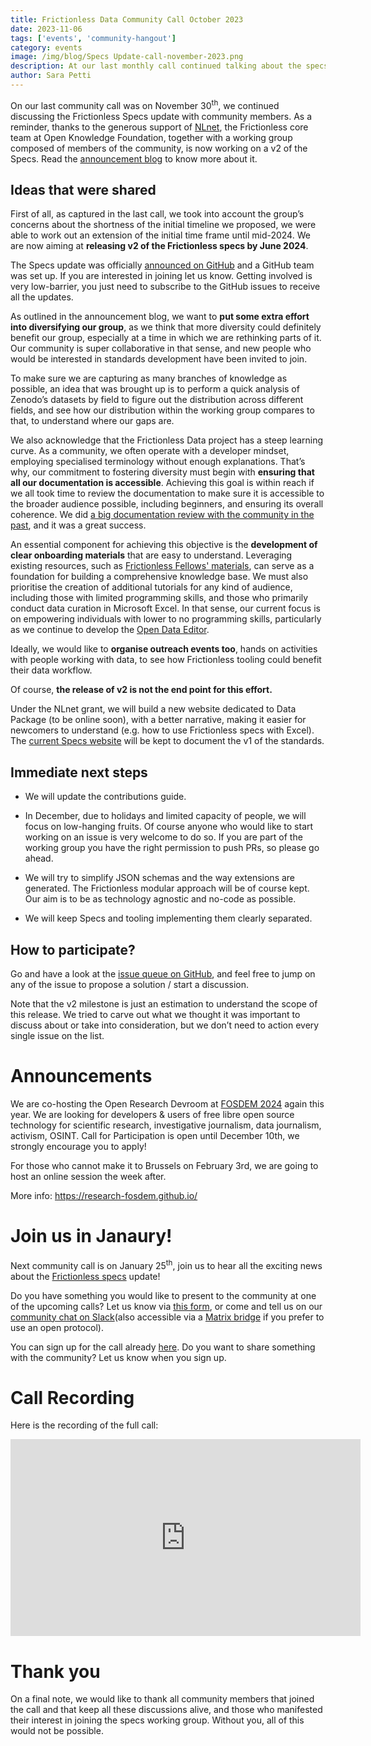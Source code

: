 ```yaml
---
title: Frictionless Data Community Call October 2023
date: 2023-11-06
tags: ['events', 'community-hangout']
category: events
image: /img/blog/Specs Update-call-november-2023.png
description: At our last monthly call continued talking about the specs update...
author: Sara Petti
---
```

On our last community call was on November 30<sup>th</sup>, we continued discussing the Frictionless Specs update with community members. As a reminder, thanks to the generous support of [NLnet](https://nlnet.nl/), the Frictionless core team at Open Knowledge Foundation, together with a working group composed of members of the community, is now working on a v2 of the Specs. Read the [announcement blog](https://frictionlessdata.io/blog/2023/11/15/frictionless-specs-update/) to know more about it.

## Ideas that were shared

First of all, as captured in the last call, we took into account the group’s concerns about the shortness of the initial timeline we proposed, we were able to work out an extension of the initial time frame until mid-2024. We are now aiming at **releasing v2 of the Frictionless specs by June 2024**.

The Specs update was officially [announced on GitHub](https://github.com/frictionlessdata/specs/issues/854) and a GitHub team was set up. If you are interested in joining let us know. Getting involved is very low-barrier, you just need to subscribe to the GitHub issues to receive all the updates.

As outlined in the announcement blog, we want to **put some extra effort into diversifying our group**, as we think that more diversity could definitely benefit our group, especially at a time in which we are rethinking parts of it. Our community is super collaborative in that sense, and new people who would be interested in standards development have been invited to join.

To make sure we are capturing as many branches of knowledge as possible, an idea that was brought up is to perform a quick analysis of Zenodo’s datasets by field to figure out the distribution across different fields, and see how our distribution within the working group compares to that, to understand where our gaps are. 

We also acknowledge that the Frictionless Data project has a steep learning curve. As a community, we often operate with a developer mindset, employing specialised terminology without enough explanations. That’s why, our commitment to fostering diversity must begin with **ensuring that all our documentation is accessible**. Achieving this goal is within reach if we all took time to review the documentation to make sure it is accessible to the broader audience possible, including beginners, and ensuring its overall coherence. We did [a big documentation review with the community in the past](https://frictionlessdata.io/blog/2021/04/14/new-data-documentation-portal/#so-what-s-new), and it was a great success. 

An essential component for achieving this objective is the **development of clear onboarding materials** that are easy to understand. Leveraging existing resources, such as [Frictionless Fellows' materials](https://fellows.frictionlessdata.io/), can serve as a foundation for building a comprehensive knowledge base. We must also prioritise the creation of additional tutorials for any kind of audience, including those with limited programming skills, and those who primarily conduct data curation in Microsoft Excel. In that sense, our current focus is on empowering individuals with lower to no programming skills, particularly as we continue to develop the [Open Data Editor](https://blog.okfn.org/2023/10/04/introducing-open-data-editor-beta-towards-a-no-code-data-app-for-everyone/#:~:text=Frictionless%20Data%20has%20long%20been,management%2C%20validation%2C%20and%20sharing.).

Ideally, we would like to **organise outreach events too**, hands on activities with people working with data, to see how Frictionless tooling could benefit their data workflow.

Of course, **the release of v2 is not the end point for this effort.**

Under the NLnet grant, we will build a new website dedicated to Data Package (to be online soon), with a better narrative, making it easier for newcomers to understand (e.g. how to use Frictionless specs with Excel). The [current Specs website](https://specs.frictionlessdata.io/) will be kept to document the v1 of the standards. 

## Immediate next steps

* We will update the contributions guide. 

* In December, due to holidays and limited capacity of people, we will focus on low-hanging fruits. Of course anyone who would like to start working on an issue is very welcome to do so. If you are part of the working group you have the right permission to push PRs, so please go ahead.

* We will try to simplify JSON schemas and the way extensions are generated. The Frictionless modular approach will be of course kept. Our aim is to be as technology agnostic and no-code as possible.

* We will keep Specs and tooling implementing them clearly separated. 

## How to participate?
Go and have a look at the [issue queue on GitHub](https://github.com/frictionlessdata/specs/milestone/6), and feel free to jump on any of the issue to propose a solution / start a discussion.

Note that the v2 milestone is just an estimation to understand the scope of this release. We tried to carve out what we thought it was important to discuss about or take into consideration, but we don’t need to action every single issue on the list.

# Announcements
We are co-hosting the Open Research Devroom at [FOSDEM 2024](https://fosdem.org/) again this year. We are looking for developers & users of free libre open source technology for scientific research, investigative journalism, data journalism, activism, OSINT.
Call for Participation is open until December 10th, we strongly encourage you to apply! 

For those who cannot make it to Brussels on February 3rd, we are going to host an online session the week after.

More info: https://research-fosdem.github.io/

# Join us in Janaury!
Next community call is on January 25<sup>th</sup>, join us to hear all the exciting news about the [Frictionless specs](https://specs.frictionlessdata.io/) update! 

Do you have something you would like to present to the community at one of the upcoming calls? Let us know via [this form](https://forms.gle/AWpbxyiGESNSUFK2A), or come and tell us on our [community chat on Slack](https://join.slack.com/t/frictionlessdata/shared_invite/zt-17kpbffnm-tRfDW_wJgOw8tJVLvZTrBg)(also accessible via a [Matrix bridge](https://matrix.to/#/#frictionlessdata:matrix.okfn.org) if you prefer to use an open protocol).

You can sign up for the call already [here](https://docs.google.com/forms/d/e/1FAIpQLSeuNCopxXauMkrWvF6VHqOyHMcy54SfNDOseVXfWRQZWkvqjQ/viewform?usp=sf_link). Do you want to share something with the community? Let us know when you sign up. 

# Call Recording
Here is the recording of the full call:

<iframe width="560" height="315" src="https://www.youtube.com/embed/MKFuLqyc414?si=BGEiBzaHRXHQXaJJ" title="YouTube video player" frameborder="0" allow="accelerometer; autoplay; clipboard-write; encrypted-media; gyroscope; picture-in-picture; web-share" allowfullscreen></iframe>


# Thank you
On a final note, we would like to thank all community members that joined the call and that keep all these discussions alive, and those who manifested their interest in joining the specs working group. Without you, all of this would not be possible.
